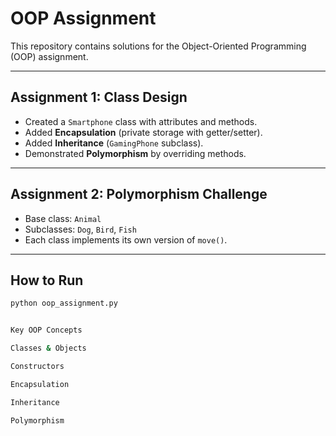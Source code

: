 # OOP Assignment

This repository contains solutions for the Object-Oriented Programming (OOP) assignment.

---

## Assignment 1: Class Design
- Created a `Smartphone` class with attributes and methods.  
- Added **Encapsulation** (private storage with getter/setter).  
- Added **Inheritance** (`GamingPhone` subclass).  
- Demonstrated **Polymorphism** by overriding methods.  

---

## Assignment 2: Polymorphism Challenge
- Base class: `Animal`  
- Subclasses: `Dog`, `Bird`, `Fish`  
- Each class implements its own version of `move()`.  

---

## How to Run
```bash
python oop_assignment.py


Key OOP Concepts

Classes & Objects

Constructors

Encapsulation

Inheritance

Polymorphism